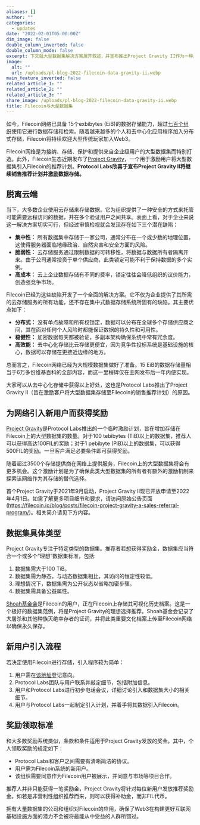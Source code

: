 ```yaml
---
aliases: []
author: ""
categories:
  - updates
date: "2022-02-01T05:00:00Z"
dim_image: false
double_column_inverted: false
double_column_mode: false
excerpt: 下文就大型数据集解决方案展开叙述，并宣布推出Project Gravity II作为一种用户探索激励方式。
image:
  alt: ""
  url: /uploads/pl-blog-2022-filecoin-data-gravity-ii.webp
main_feature_inverted: false
related_article_1: ""
related_article_2: ""
related_article_3: ""
share_image: /uploads/pl-blog-2022-filecoin-data-gravity-ii.webp
title: Filecoin与大型数据集
---
```


如今，Filecoin网络已具备 15个exbibytes (EiB)的数据存储能力，超过[七百个组织](https://storage.filecoin.io/)使用它进行数据存储和检索。随着越来越多的个人和去中心化应用程序加入分布式存储，Filecoin将持续欢迎大型传统玩家加入Web3。

Filecoin网络是为接纳、存储、保护和提供来自企业级用户的大型数据集而特别打造。此外，Filecoin生态近期发布了[Project Gravity](https://filecoin.io/blog/posts/filecoin-project-gravity-a-sales-referral-program/)，一个用于激励用户将大型数据集引入Filecoin的推荐计划。**Protocol Labs欣喜于宣布Project Gravity II将继续销售推荐计划并激励数据存储。**

## 脱离云端

当下，大多数企业使用云存储来存储数据。它为组织提供了一种安全的方式来托管可能需要远程访问的数据，并在多个验证用户之间共享。表面上看，对于企业来说这一解决方案切实可行，但经过审慎检视就会发现存在如下三个潜在缺陷：

- **集中性：** 所有数据集中存储于一家公司，通常分布在一个或少数的地理位置，这使得服务器面临地缘政治、自然灾害和安全方面的风险。
- **脆弱性：** 云存储服务通过限制数据的可转移性，将数据与数据所有者隔离开来。由于公司通常投资于单个供应商，此类锁定可能不利于保持数据的多个实例。
- **高成本：** 云上企业数据存储有不同的费率，锁定往往会降低组织的议价能力，创造强竞争市场。

Filecoin已经为这些缺陷开发了一个全面的解决方案。它不仅为企业提供了其所需的云存储服务的所有功能，还不存在集中式数据存储系统所固有的缺陷。其主要优点如下：

- **分布式：** 没有单点故障和所有权锁定，数据可以分布在全球多个存储供应商之间，其在面对任何个人风险时都能保证数据的持久性和可用性。
- **稳健性：** 加密数据每天都被验证，多副本架构确保系统中常有冗余度。
- **高效能：** 去中心化存储比云存储更便宜，因为竞争性投标系统是基础设施的核心，数据可以存储在更接近边缘的地方。

总而言之，Filecoin网络已经为大规模数据集做好了准备。15 EiB的数据存储量相当于6万多份维基百科的全部内容，而这一里程碑仅在主网发布后一年内便实现。

大家可以从去中心化存储中获得以上好处，这也是Protocol Labs推出了Project Gravity II（旨在激励客户将大型数据集存储至Filecoin的销售推荐计划）的原因。

## 为网络引入新用户而获得奖励

[Project Gravity](https://largedata.filecoin.io/)是Protocol Labs推出的一个临时激励计划，旨在增加存储在Filecoin上的大型数据集的数量。对于100 tebibytes (TiB)以上的数据集，推荐人可以获得高达100FIL的奖励；对于1 pebibyte (PiB)以上的数据集，可以获得500FIL的奖励。一旦客户满足必要条件即可获得奖励。

随着超过3500个存储提供商在网络上提供服务，Filecoin上的大型数据集将会有更多机会。这个激励计划是为了确保此类大型数据集的所有者有额外的激励机制来探索该网络作为其存储的替代选择。

首个Project Gravity于2021年9月启动，Project Gravity II现已开放申请至2022年4月1日。如需了解更多项目细节和要求，请访问原始公告页面(https://filecoin.io/blog/posts/filecoin-project-gravity-a-sales-referral-program/)。相关简介请见下方内容。

## 数据集具体类型

Project Gravity专注于特定类型的数据集。推荐者若想获得奖励金，数据集应当符合一个或多个“理想”数据集标准，包括:

1. 数据集需大于100 TiB。
2. 数据集需为静态，与动态数据集相比，其访问的恒定性较低。
3. 理想情况下，数据集需为公开状态以省略加密步骤。
4. 数据集需具备公益属性。

[Shoah基金会](https://sfi.usc.edu/)是Filecoin的用户，正在Filecoin上存储其可视化历史档案。这是一个极好的数据集范例，将是Project Gravity的理想选择推荐。Shoah基金会记录了大屠杀和其他种族灭绝幸存者的证词，并将此类重要文化档案上传至Filecoin网络以确保永久保存。

## 新用户引入流程

若决定使用Filecoin进行存储，引入程序较为简单：

1. 用户需在[该地址](http://filecoin.io/gravity)登记意向。
2. Protocol Labs团队与用户联系并敲定细节，包括附加信息。
3. 用户和Protocol Labs进行初步电话会议，详细讨论引入和数据集大小的相关细节。
4. 用户与Protocol Labs一起制定引入计划，并着手将其数据引入Filecoin。

## 奖励领取标准

和大多数奖励系统类似，条款和条件适用于Project Gravity发放的奖金。其中，个人领取奖励的规定如下：

- Protocol Labs和客户之间需要有清晰简洁的协议。
- 用户需为Filecoin系统的新用户。
- 该组织需要同意作为Filecoin用户被展示，并同意与市场等项目合作。

推荐人并非只能获得一笔奖励金，Project Gravity将针对每位新用户发放推荐奖励金。如若是非营利性组织推荐而来，则可以获得补助金，而非FIL代币。

拥有大量数据集的公司和组织对Filecoin的应用，确保了Web3在构建更好互联网基础设施方面的潜力不会被将最能从中受益的人群所错过。
